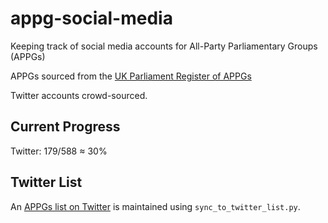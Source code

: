 # appg-social-media

Keeping track of social media accounts for All-Party Parliamentary Groups (APPGs)

APPGs sourced from the [UK Parliament Register of APPGs](https://www.parliament.uk/mps-lords-and-offices/standards-and-financial-interests/parliamentary-commissioner-for-standards/registers-of-interests/register-of-all-party-party-parliamentary-groups/)

Twitter accounts crowd-sourced.

## Current Progress

Twitter: 179/588 ≈ 30%

## Twitter List

An [APPGs list on Twitter](https://twitter.com/i/lists/1307681477178650627) is maintained using `sync_to_twitter_list.py`.
